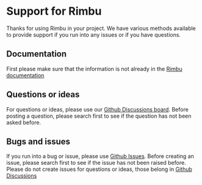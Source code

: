 # Support for Rimbu

Thanks for using Rimbu in your project. We have various methods available to provide support if you run into any issues or if you have questions.

## Documentation

First please make sure that the information is not already in the [Rimbu documentation](http://rimbu.org)

## Questions or ideas

For questions or ideas, please use our [Github Discussions board](github.com/rimbu-org/rimbu/discussions). Before posting a question, please search first to see if the question has not been asked before.

## Bugs and issues

If you run into a bug or issue, please use [Github Issues](github.com/rimbu-org/rimbu/issues). Before creating an issue, please search first to see if the issue has not been raised before. Please do not create issues for questions or ideas, those belong in [Github Discussions](github.com/rimbu-org/rimbu/discussions)
